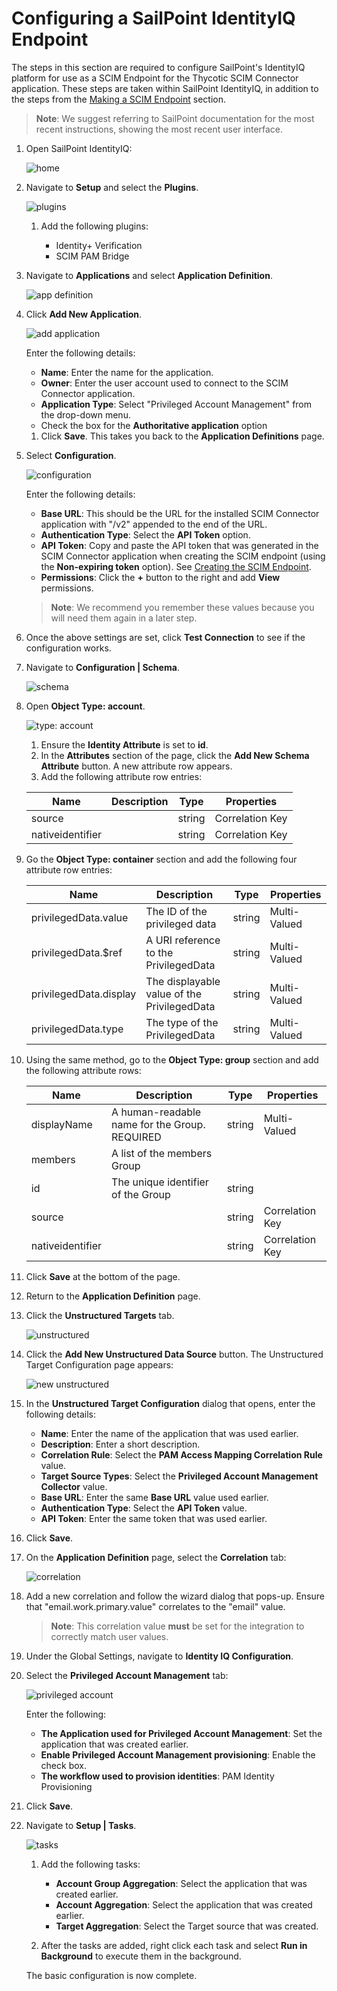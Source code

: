 [title]: # (SailPoint IdentityIQ)
[tags]: # (third-party)
[priority]: # (2)
# Configuring a SailPoint IdentityIQ Endpoint

The steps in this section are required to configure SailPoint's IdentityIQ platform for use as a SCIM Endpoint for the Thycotic SCIM Connector application. These steps are taken within SailPoint IdentityIQ, in addition to the steps from the [Making a SCIM Endpoint](../../config/connect-endpoint.md) section.

>**Note**: We suggest referring to SailPoint documentation for the most recent instructions, showing the most recent user interface.

1. Open SailPoint IdentityIQ:

   ![home](images/01.jpg "SailPoint IdentityIQ home")
1. Navigate to __Setup__ and select the __Plugins__.

   ![plugins](images/02.jpg "Installed Plugins page")
   1. Add the following plugins:

      * Identity+ Verification
      * SCIM PAM Bridge
1. Navigate to __Applications__ and select __Application Definition__.

   ![app definition](images/03.jpg "Application Definition page")
1. Click __Add New Application__.  

   ![add application](images/04.jpg "Edit Application page")
  
   Enter the following details:

   * __Name__: Enter the name for the application.
   * __Owner__: Enter the user account used to connect to the SCIM Connector application.
   * __Application Type__: Select "Privileged Account Management" from the drop-down menu.
   * Check the box for the __Authoritative application__ option
   1. Click __Save__. This takes you back to the __Application Definitions__ page.
1. Select __Configuration__.

   ![configuration](images/05.jpg "Select the Configuration tab")

   Enter the following details:

    * __Base URL__: This should be the URL for the installed SCIM Connector application with "/v2" appended to the end of the URL.
    * __Authentication Type__: Select the __API Token__ option.
    * __API Token__: Copy and paste the API token that was generated in the SCIM Connector application when creating the SCIM endpoint (using the __Non-expiring token__ option). See [Creating the SCIM Endpoint](../../config/connect-endpoint.md).
    * __Permissions__: Click the __+__ button to the right and add __View__ permissions.

   >**Note**: We recommend you remember these values because you will need them again in a later step.
1. Once the above settings are set, click __Test Connection__ to see if the configuration works.
1. Navigate to __Configuration | Schema__.

   ![schema](images/06.jpg "Schema configuration tab")
1. Open __Object Type: account__.

   ![type: account](images/07.jpg "Object Type: account page")
   1. Ensure the __Identity Attribute__ is set to __id__.  
   1. In the __Attributes__ section of the page, click the __Add New Schema Attribute__ button. A new attribute row appears.
   1. Add the following attribute row entries:

   | Name | Description | Type | Properties |
   | ----- | ----- | ----- | ----- |
   | source | | string | Correlation Key |
   | nativeidentifier | | string | Correlation Key |

1. Go the __Object Type: container__ section and add the following four attribute row entries:

   | Name | Description | Type | Properties |
   | ----- | ----- | ----- | ----- |
   | privilegedData.value  | The ID of the privileged data  | string | Multi-Valued |
   | privilegedData.\$ref | A URI reference to the PrivilegedData | string  | Multi-Valued |
   | privilegedData.display | The displayable value of the PrivilegedData | string | Multi-Valued |
   | privilegedData.type | The type of the PrivilegedData | string   | Multi-Valued |

1. Using the same method, go to the __Object Type: group__ section and add the following attribute rows:

   | Name | Description | Type | Properties |
   | ----- | ----- | ----- | ----- |
   | displayName | A human-readable name for the Group. REQUIRED | string   | Multi-Valued    |
   | members| A list of the members Group | | |
   | id | The unique identifier of the Group | string | |
   | source | | string | Correlation Key |
   | nativeidentifier | | string | Correlation Key |

1. Click __Save__ at the bottom of the page.
1. Return to the __Application Definition__ page.
1. Click the __Unstructured Targets__ tab.

   ![unstructured](images/08.jpg "Unstructured Targets tab")
1. Click the __Add New Unstructured Data Source__ button. The Unstructured Target Configuration page appears:

   ![new unstructured](images/09.jpg "Unstructured Target Configuration page")
1. In the __Unstructured Target Configuration__ dialog that opens, enter the following details:
     * __Name__: Enter the name of the application that was used earlier.
     * __Description__: Enter a short description.
     * __Correlation Rule__: Select the __PAM Access Mapping Correlation Rule__ value.
     * __Target Source Types__: Select the __Privileged Account Management Collector__ value.
     * __Base URL__: Enter the same __Base URL__ value used earlier.
     * __Authentication Type__: Select the __API Token__ value.
     * __API Token__: Enter the same token that was used earlier.
1. Click __Save__.
1. On the __Application Definition__ page, select the __Correlation__ tab:

   ![correlation](images/10.jpg "Account Correlation page")
1. Add a new correlation and follow the wizard dialog that pops-up. Ensure that "email.work.primary.value" correlates to the "email" value.

   >**Note**: This correlation value __must__ be set for the integration to correctly match user values.
1. Under the Global Settings, navigate to __Identity IQ Configuration__.
1. Select the __Privileged Account Management__ tab:  

   ![privileged account](images/11.jpg "Configure IdentiryIQ Settings")

   Enter the following:
    * __The Application used for Privileged Account Management__: Set the application that was created earlier.
    * __Enable Privileged Account Management provisioning__: Enable the check box.
    * __The workflow used to provision identities__: PAM Identity Provisioning
1. Click __Save__.
1. Navigate to __Setup | Tasks__.

   ![tasks](images/12.jpg "Tasks setup page")
   1. Add the following tasks:

      * __Account Group Aggregation__: Select the application that was created earlier.
      * __Account Aggregation__: Select the application that was created earlier.
      * __Target Aggregation__: Select the Target source that was created.
   1. After the tasks are added, right click each task and select __Run in Background__ to execute them in the background.

   The basic configuration is now complete.

